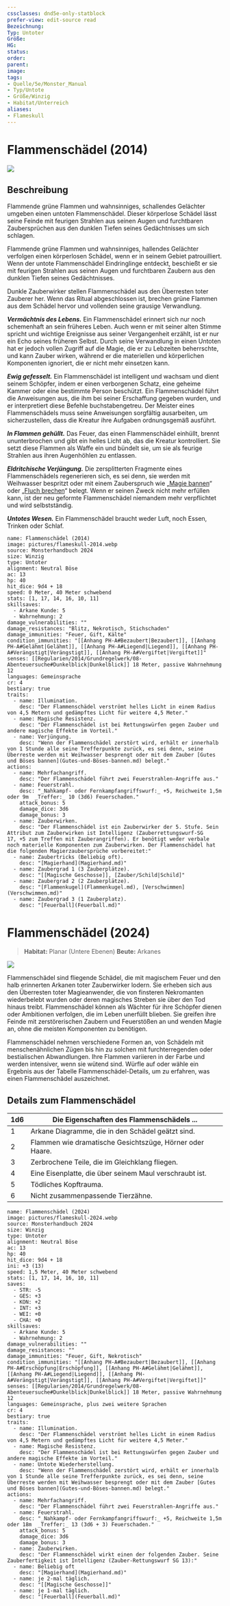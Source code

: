 ```yaml
---
cssclasses: dnd5e-only-statblock
prefer-view: edit-source read
Bezeichnung: 
Typ: Untoter
Größe: 
HG: 
status:
order:
parent:
image: 
tags:
- Quelle/5e/Monster_Manual
- Typ/Untote
- Größe/Winzig
- Habitat/Unterreich
aliases:
- Flameskull
---
```

# Flammenschädel (2014)

![](flameskull-2014.webp)

## Beschreibung
Flammende grüne Flammen und wahnsinniges, schallendes Gelächter umgeben einen untoten Flammenschädel. Dieser körperlose Schädel lässt seine Feinde mit feurigen Strahlen aus seinen Augen und furchtbaren Zaubersprüchen aus den dunklen Tiefen seines Gedächtnisses um sich schlagen.

Flammende grüne Flammen und wahnsinniges, hallendes Gelächter verfolgen einen körperlosen Schädel, wenn er in seinem Gebiet patrouilliert. Wenn der untote Flammenschädel Eindringlinge entdeckt, beschießt er sie mit feurigen Strahlen aus seinen Augen und furchtbaren Zaubern aus den dunklen Tiefen seines Gedächtnisses.

Dunkle Zauberwirker stellen Flammenschädel aus den Überresten toter Zauberer her. Wenn das Ritual abgeschlossen ist, brechen grüne Flammen aus dem Schädel hervor und vollenden seine grausige Verwandlung.

**_Vermächtnis des Lebens._** Ein Flammenschädel erinnert sich nur noch schemenhaft an sein früheres Leben. Auch wenn er mit seiner alten Stimme spricht und wichtige Ereignisse aus seiner Vergangenheit erzählt, ist er nur ein Echo seines früheren Selbst. Durch seine Verwandlung in einen Untoten hat er jedoch vollen Zugriff auf die Magie, die er zu Lebzeiten beherrschte, und kann Zauber wirken, während er die materiellen und körperlichen Komponenten ignoriert, die er nicht mehr einsetzen kann.

**_Ewig gefesselt._** Ein Flammenschädel ist intelligent und wachsam und dient seinem Schöpfer, indem er einen verborgenen Schatz, eine geheime Kammer oder eine bestimmte Person beschützt. Ein Flammenschädel führt die Anweisungen aus, die ihm bei seiner Erschaffung gegeben wurden, und er interpretiert diese Befehle buchstabengetreu. Der Meister eines Flammenschädels muss seine Anweisungen sorgfältig ausarbeiten, um sicherzustellen, dass die Kreatur ihre Aufgaben ordnungsgemäß ausführt.

**_In Flammen gehüllt._** Das Feuer, das einen Flammenschädel einhüllt, brennt ununterbrochen und gibt ein helles Licht ab, das die Kreatur kontrolliert. Sie setzt diese Flammen als Waffe ein und bündelt sie, um sie als feurige Strahlen aus ihren Augenhöhlen zu entlassen.

**_Eldritchische Verjüngung._** Die zersplitterten Fragmente eines Flammenschädels regenerieren sich, es sei denn, sie werden mit Weihwasser bespritzt oder mit einem Zauberspruch wie „[Magie bannen](Magie%20bannen.md)“ oder „[Fluch brechen](Fluch%20brechen.md)“ belegt. Wenn er seinen Zweck nicht mehr erfüllen kann, ist der neu geformte Flammenschädel niemandem mehr verpflichtet und wird selbstständig.

**_Untotes Wesen._** Ein Flammenschädel braucht weder Luft, noch Essen, Trinken oder Schlaf.

```statblock
name: Flammenschädel (2014)
image: pictures/flameskull-2014.webp
source: Monsterhandbuch 2024
size: Winzig
type: Untoter
alignment: Neutral Böse
ac: 13
hp: 40
hit_dice: 9d4 + 18
speed: 0 Meter, 40 Meter schwebend
stats: [1, 17, 14, 16, 10, 11]
skillsaves:
  - Arkane Kunde: 5
  - Wahrnehmung: 2
damage_vulnerabilities: ""
damage_resistances: "Blitz, Nekrotisch, Stichschaden"
damage_immunities: "Feuer, Gift, Kälte"
condition_immunities: "[[Anhang PH-A#Bezaubert|Bezaubert]], [[Anhang PH-A#Gelähmt|Gelähmt]], [[Anhang PH-A#Liegend|Liegend]], [[Anhang PH-A#Verängstigt|Verängstigt]], [[Anhang PH-A#Vergiftet|Vergiftet]]"
senses: [[Regularien/2014/Grundregelwerk/08-Abenteuersuche#Dunkelblick|Dunkelblick]] 18 Meter, passive Wahrnehmung 12
languages: Gemeinsprache
cr: 4
bestiary: true
traits:
  - name: Illumination.
    desc: "Der Flammenschädel verströmt helles Licht in einem Radius von 4,5 Metern und gedämpftes Licht für weitere 4,5 Meter."
  - name: Magische Resistenz.
    desc: "Der Flammenschädel ist bei Rettungswürfen gegen Zauber und andere magische Effekte im Vorteil."
  - name: Verjüngung.
    desc: "Wenn der Flammenschädel zerstört wird, erhält er innerhalb von 1 Stunde alle seine Trefferpunkte zurück, es sei denn, seine Überreste werden mit Weihwasser besprengt oder mit dem Zauber [Gutes und Böses bannen](Gutes-und-Böses-bannen.md) belegt."
actions:
  - name: Mehrfachangriff.
    desc: "Der Flammenschädel führt zwei Feuerstrahlen-Angriffe aus."
  - name: Feuerstrahl.
    desc: "_Nahkampf- oder Fernkampfangriffswurf:_ +5, Reichweite 1,5m oder 9m  _Treffer:_ 10 (3d6) Feuerschaden."
    attack_bonus: 5
    damage_dice: 3d6
    damage_bonus: 3
  - name: Zauberwirken.
    desc: "Der Flammenschädel ist ein Zauberwirker der 5. Stufe. Sein Attribut zum Zauberwirken ist Intelligenz (Zauberrettungswurf-SG 17, +5 zum Treffen mit Zauberangriffen). Er benötigt weder verbale noch materielle Komponenten zum Zauberwirken. Der Flammenschädel hat die folgenden Magierzaubersprüche vorbereitet:"
  - name: Zaubertricks (Beliebig oft).
    desc: "[Magierhand](Magierhand.md)"
  - name: Zaubergrad 1 (3 Zauberplätze).
    desc: "[[Magische Geschosse]], [Zauber/Schild|Schild]"
  - name: Zaubergrad 2 (2 Zauberplätze).
    desc: "[Flammenkugel](Flammenkugel.md), [Verschwimmen](Verschwimmen.md)"
  - name: Zaubergrad 3 (1 Zauberplatz).
    desc: "[Feuerball](Feuerball.md)"
```

# Flammenschädel (2024)

>**Habitat:** Planar (Untere Ebenen)
>**Beute:** Arkanes

![](flameskull-2024.webp)

Flammenschädel sind fliegende Schädel, die mit magischem Feuer und den halb erinnerten Arkanen toter Zauberwirker lodern. Sie erheben sich aus den Überresten toter Magieanwender, die von finsteren Nekromanten wiederbelebt wurden oder deren magisches Streben sie über den Tod hinaus treibt. Flammenschädel können als Wächter für ihre Schöpfer dienen oder Ambitionen verfolgen, die im Leben unerfüllt blieben. Sie greifen ihre Feinde mit zerstörerischen Zaubern und Feuerstößen an und wenden Magie an, ohne die meisten Komponenten zu benötigen.

Flammenschädel nehmen verschiedene Formen an, von Schädeln mit menschenähnlichen Zügen bis hin zu solchen mit furchterregenden oder bestialischen Abwandlungen. Ihre Flammen variieren in der Farbe und werden intensiver, wenn sie wütend sind. Würfle auf oder wähle ein Ergebnis aus der Tabelle Flammenschädel-Details, um zu erfahren, was einen Flammenschädel auszeichnet.

  

## Details zum Flammenschädel
| 1d6 | Die Eigenschaften des Flammenschädels ...                |
| --- | -------------------------------------------------------- |
| 1   | Arkane Diagramme, die in den Schädel geätzt sind.        |
| 2   | Flammen wie dramatische Gesichtszüge, Hörner oder Haare. |
| 3   | Zerbrochene Teile, die im Gleichklang fliegen.           |
| 4   | Eine Eisenplatte, die über seinem Maul verschraubt ist.  |
| 5   | Tödliches Kopftrauma.                                    |
| 6   | Nicht zusammenpassende Tierzähne.                        | 

```statblock
name: Flammenschädel (2024)
image: pictures/flameskull-2024.webp
source: Monsterhandbuch 2024
size: Winzig
type: Untoter
alignment: Neutral Böse
ac: 13
hp: 40
hit_dice: 9d4 + 18
ini: +3 (13)
speed: 1,5 Meter, 40 Meter schwebend
stats: [1, 17, 14, 16, 10, 11]
saves:
  - STR: -5
  - GES: +3
  - KON: +2
  - INT: +3
  - WEI: +0
  - CHA: +0
skillsaves:
  - Arkane Kunde: 5
  - Wahrnehmung: 2
damage_vulnerabilities: ""
damage_resistances: ""
damage_immunities: "Feuer, Gift, Nekrotisch"
condition_immunities: "[[Anhang PH-A#Bezaubert|Bezaubert]], [[Anhang PH-A#Erschöpfung|Erschöpfung]], [[Anhang PH-A#Gelähmt|Gelähmt]], [[Anhang PH-A#Liegend|Liegend]], [[Anhang PH-A#Verängstigt|Verängstigt]], [[Anhang PH-A#Vergiftet|Vergiftet]]"
senses: [[Regularien/2014/Grundregelwerk/08-Abenteuersuche#Dunkelblick|Dunkelblick]] 18 Meter, passive Wahrnehmung 12
languages: Gemeinsprache, plus zwei weitere Sprachen
cr: 4
bestiary: true
traits:
  - name: Illumination.
    desc: "Der Flammenschädel verströmt helles Licht in einem Radius von 4,5 Metern und gedämpftes Licht für weitere 4,5 Meter."
  - name: Magische Resistenz.
    desc: "Der Flammenschädel ist bei Rettungswürfen gegen Zauber und andere magische Effekte im Vorteil."
  - name: Untote Wiederherstellung.
    desc: "Wenn der Flammenschädel zerstört wird, erhält er innerhalb von 1 Stunde alle seine Trefferpunkte zurück, es sei denn, seine Überreste werden mit Weihwasser besprengt oder mit dem Zauber [Gutes und Böses bannen](Gutes-und-Böses-bannen.md) belegt."
actions:
  - name: Mehrfachangriff.
    desc: "Der Flammenschädel führt zwei Feuerstrahlen-Angriffe aus."
  - name: Feuerstrahl.
    desc: "_Nahkampf- oder Fernkampfangriffswurf:_ +5, Reichweite 1,5m oder 18m  _Treffer:_ 13 (3d6 + 3) Feuerschaden."
    attack_bonus: 5
    damage_dice: 3d6
    damage_bonus: 3
  - name: Zauberwirken.
    desc: "Der Flammenschädel wirkt einen der folgenden Zauber. Seine Zauberfertigkeit ist Intelligenz (Zauber-Rettungswurf SG 13):"
  - name: Beliebig oft
    desc: "[Magierhand](Magierhand.md)"
  - name: je 2-mal täglich.
    desc: "[[Magische Geschosse]]"
  - name: je 1-mal täglich.
    desc: "[Feuerball](Feuerball.md)"
```